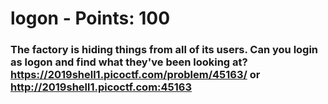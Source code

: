  
# logon - Points: 100

### The factory is hiding things from all of its users. Can you login as logon and find what they've been looking at? https://2019shell1.picoctf.com/problem/45163/ or http://2019shell1.picoctf.com:45163
